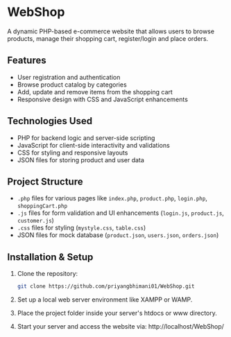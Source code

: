 # WebShop

A dynamic PHP-based e-commerce website that allows users to browse products, manage their shopping cart, register/login and place orders.

## Features

- User registration and authentication  
- Browse product catalog by categories  
- Add, update and remove items from the shopping cart   
- Responsive design with CSS and JavaScript enhancements

## Technologies Used

- PHP for backend logic and server-side scripting  
- JavaScript for client-side interactivity and validations  
- CSS for styling and responsive layouts  
- JSON files for storing product and user data

## Project Structure

- `.php` files for various pages like `index.php`, `product.php`, `login.php`, `shoppingCart.php`  
- `.js` files for form validation and UI enhancements (`login.js`, `product.js`, `customer.js`)  
- `.css` files for styling (`mystyle.css`, `table.css`)  
- JSON files for mock database (`product.json`, `users.json`, `orders.json`)  

## Installation & Setup

1. Clone the repository:

   ```bash
   git clone https://github.com/priyangbhimani01/WebShop.git

2. Set up a local web server environment like XAMPP or WAMP.

3. Place the project folder inside your server's htdocs or www directory.

4. Start your server and access the website via: http://localhost/WebShop/
   
